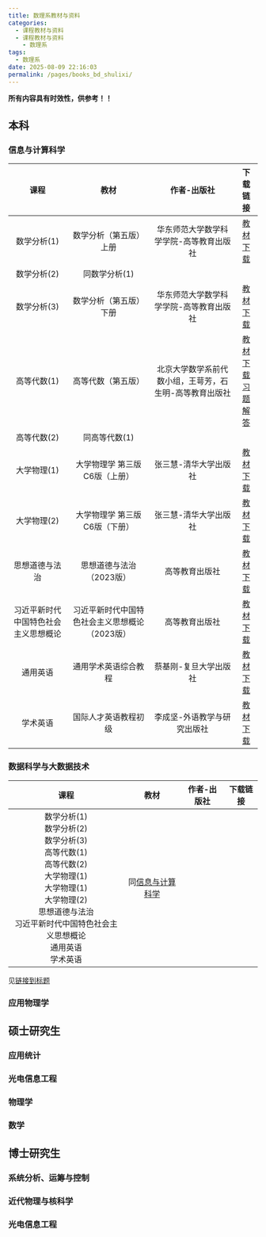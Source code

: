 ```yaml
---
title: 数理系教材与资料
categories: 
  - 课程教材与资料
  - 课程教材与资料
    - 数理系
tags: 
  - 数理系
date: 2025-08-09 22:16:03
permalink: /pages/books_bd_shulixi/
---
```

**所有内容具有时效性，供参考！！**

## 本科

### 信息与计算科学

| 课程  | 教材 | 作者-出版社 | 下载链接 |
| :---: |:---:|:---:|:---:|
|数学分析(1)|数学分析（第五版）上册|华东师范大学数学科学学院-高等教育出版社|<a href="https://onemanager.ncepuinfo.cc/NCEPUwiki/保定/数理系/数学分析第五版(上册)华东师范大学版.pdf" target="_blank">教材下载</a>|
|数学分析(2)|同数学分析(1)|||
|数学分析(3)|数学分析（第五版）下册|华东师范大学数学科学学院-高等教育出版社|<a href="https://onemanager.ncepuinfo.cc/NCEPUwiki/保定/数理系/数学分析第五版(下册)华东师范大学版.pdf" target="_blank">教材下载</a>|
|高等代数(1)|高等代数（第五版）|北京大学数学系前代数小组，王萼芳，石生明-高等教育出版社|<a href="https://onemanager.ncepuinfo.cc/NCEPUwiki/保定/数理系/高等代数（第五版） (王萼芳，石生明).pdf" target="_blank">教材下载</a> </br> <a href="https://onemanager.ncepuinfo.cc/NCEPUwiki/保定/数理系/高等代数铺导与习题解答-王萼芳第五版.pdf" target="_blank">习题解答</a>|
|高等代数(2)|同高等代数(1)|||
|大学物理(1)|大学物理学 第三版 C6版（上册）|张三慧-清华大学出版社|<a href="https://onemanager.ncepuinfo.cc/NCEPUwiki/大物/大学物理学C6版上册-第3版.pdf" target="_blank">教材下载</a>|
|大学物理(2)|大学物理学 第三版 C6版（下册）|张三慧-清华大学出版社|<a href="https://onemanager.ncepuinfo.cc/NCEPUwiki/大物/大学物理学C6版上册-第3版.pdf" target="_blank">教材下载</a>|
|思想道德与法治|思想道德与法治（2023版）|高等教育出版社|<a href="https://onemanager.ncepuinfo.cc/NCEPUwiki/思政/思想道德与法治（2023年版）.pdf" target="_blank">教材下载</a>|
|习近平新时代中国特色社会主义思想概论|习近平新时代中国特色社会主义思想概论（2023版）|高等教育出版社|<a href="https://onemanager.ncepuinfo.cc/NCEPUwiki/思政/习近平新时代中国特色社会主义思想概论（2023年版）.pdf" target="_blank">教材下载</a>|
|通用英语|通用学术英语综合教程|蔡基刚-复旦大学出版社|<a href="https://onemanager.ncepuinfo.cc/NCEPUwiki/英语/通用学术英语综合教程-蔡基刚.pdf" target="_blank">教材下载</a>|
|学术英语|国际人才英语教程初级|李成坚-外语教学与研究出版社|<a href="https://onemanager.ncepuinfo.cc/NCEPUwiki/英语/国际人才英语教程初级-李成坚.pdf" target="_blank">教材下载</a>|

### 数据科学与大数据技术

| 课程  | 教材 | 作者-出版社 | 下载链接 |
| :---: |:---:|:---:|:---:|
|数学分析(1) </br> 数学分析(2) </br> 数学分析(3) </br> 高等代数(1) </br> 高等代数(2) </br> 大学物理(1) </br> 大学物理(1) </br> 大学物理(2) </br> 思想道德与法治 </br> 习近平新时代中国特色社会主义思想概论 </br> 通用英语 </br> 学术英语 </br>|同[信息与计算科学](#信息与计算科学)||||

见[链接到标题](#信息与计算科学)
### 应用物理学

## 硕士研究生

### 应用统计

### 光电信息工程

### 物理学

### 数学

## 博士研究生

### 系统分析、运筹与控制

### 近代物理与核科学

### 光电信息工程